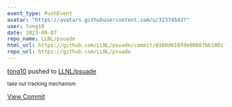 ```yaml
---
event_type: PushEvent
avatar: "https://avatars.githubusercontent.com/u/32374542?"
user: tong10
date: 2023-09-07
repo_name: LLNL/psuade
html_url: https://github.com/LLNL/psuade/commit/0160d610fde00687bb186cfab75f830ed60b39c0
repo_url: https://github.com/LLNL/psuade
---
```


<a href='https://github.com/tong10' target='_blank'>tong10</a> pushed to <a href='https://github.com/LLNL/psuade' target='_blank'>LLNL/psuade</a>

<small>take out tracking mechanism</small>

<a href='https://github.com/LLNL/psuade/commit/0160d610fde00687bb186cfab75f830ed60b39c0' target='_blank'>View Commit</a>